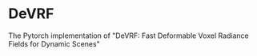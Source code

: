 # DeVRF
The Pytorch implementation of "DeVRF: Fast Deformable Voxel Radiance Fields for Dynamic Scenes"
